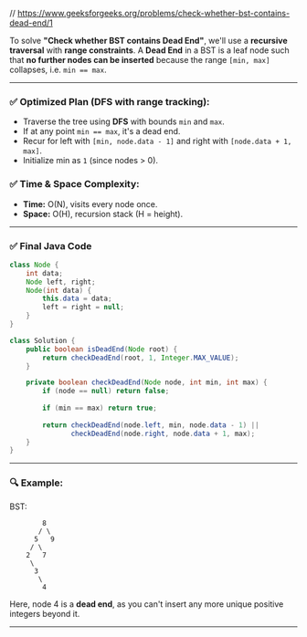 // https://www.geeksforgeeks.org/problems/check-whether-bst-contains-dead-end/1

To solve **"Check whether BST contains Dead End"**, we'll use a **recursive traversal** with **range constraints**.
A **Dead End** in a BST is a leaf node such that **no further nodes can be inserted** because the range `[min, max]` collapses, i.e. `min == max`.

---

### ✅ Optimized Plan (DFS with range tracking):

* Traverse the tree using **DFS** with bounds `min` and `max`.
* If at any point `min == max`, it's a dead end.
* Recur for left with `[min, node.data - 1]` and right with `[node.data + 1, max]`.
* Initialize min as `1` (since nodes > 0).

### ✅ Time & Space Complexity:

* **Time:** O(N), visits every node once.
* **Space:** O(H), recursion stack (H = height).

---

### ✅ Final Java Code

```java
class Node {
    int data;
    Node left, right;
    Node(int data) {
        this.data = data;
        left = right = null;
    }
}

class Solution {
    public boolean isDeadEnd(Node root) {
        return checkDeadEnd(root, 1, Integer.MAX_VALUE);
    }

    private boolean checkDeadEnd(Node node, int min, int max) {
        if (node == null) return false;
        
        if (min == max) return true;
        
        return checkDeadEnd(node.left, min, node.data - 1) ||
               checkDeadEnd(node.right, node.data + 1, max);
    }
}
```

---

### 🔍 Example:

BST:

```
        8
       / \
      5   9
     / \
    2   7
     \
      3
       \
        4
```

Here, node 4 is a **dead end**, as you can't insert any more unique positive integers beyond it.

---
